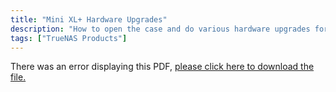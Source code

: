 ```yaml
---
title: "Mini XL+ Hardware Upgrades"
description: "How to open the case and do various hardware upgrades for the Mini XL+."
tags: ["TrueNAS Products"]
---
```


<object data="https://www.truenas.com/docs/files/MiniXL+HardwareUpgradesGuide1.2.pdf" type="application/pdf" width="95%" height="1000">
  There was an error displaying this PDF, <a href="https://www.truenas.com/docs/files/MiniXL+HardwareUpgradesGuide1.2.pdf">please click here to download the file.</a>
</object>
